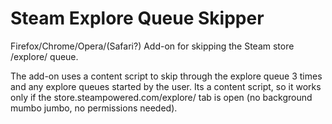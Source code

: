 # Steam Explore Queue Skipper
Firefox/Chrome/Opera/(Safari?) Add-on for skipping the Steam store /explore/ queue.

The add-on uses a content script to skip through the explore queue 3 times and any explore queues started by the user. Its a content script, so it works only if the store.steampowered.com/explore/ tab is open (no background mumbo jumbo, no permissions needed).
